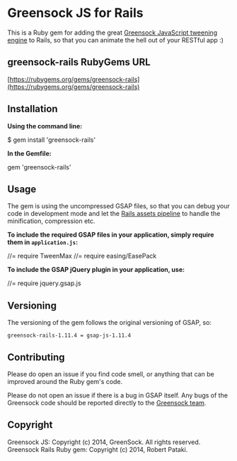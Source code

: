 # Greensock JS for Rails

This is a Ruby gem for adding the great [Greensock JavaScript tweening engine](http://www.greensock.com/gsap-js/) to Rails, so that you can animate the hell out of your RESTful app :)

## greensock-rails RubyGems URL

[https://rubygems.org/gems/greensock-rails](https://rubygems.org/gems/greensock-rails)

## Installation

**Using the command line:**

  $ gem install 'greensock-rails'
  
**In the Gemfile:**

  gem 'greensock-rails'

## Usage

The gem is using the uncompressed GSAP files, so that you can debug your code in development mode and let the [Rails assets pipeline](http://guides.rubyonrails.org/) to handle the minification, compression etc.

**To include the required GSAP files in your application, simply require them in `application.js`:**

  //= require TweenMax
  //= require easing/EasePack
  
**To include the GSAP jQuery plugin in your application, use:**

  //= require jquery.gsap.js

## Versioning

The versioning of the gem follows the original versioning of GSAP, so:

`greensock-rails-1.11.4 = gsap-js-1.11.4`

## Contributing

Please do open an issue if you find code smell, or anything that can be improved around the Ruby gem's code.

Please do not open an issue if there is a bug in GSAP itself. Any bugs of the Greensock code should be reported directly to the [Greensock team](https://github.com/greensock/GreenSock-JS/issues).

## Copyright

Greensock JS: Copyright (c) 2014, GreenSock. All rights reserved.
Greensock Rails Ruby gem: Copyright (c) 2014, Robert Pataki.